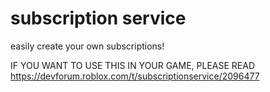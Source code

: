 # subscription service
easily create your own subscriptions!


IF YOU WANT TO USE THIS IN YOUR GAME, PLEASE READ
https://devforum.roblox.com/t/subscriptionservice/2096477
